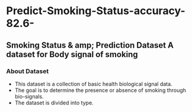 # Predict-Smoking-Status-accuracy-82.6-
## Smoking Status & amp; Prediction Dataset A dataset for Body signal of smoking 
### About Dataset

- This dataset is a collection of basic health biological signal data. 
- The goal is to determine the presence or absence of smoking through bio-signals.
- The dataset is divided into type.
